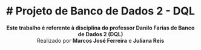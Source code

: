 <h1 align="center">
# Projeto de Banco de Dados 2 - DQL
</h1>
  
<p align="center">
  <strong>Este trabalho é referente à disciplina do professor Danilo Farias de Banco de Dados 2 (DQL)</strong>
  <br>
  Realizado por <strong>Marcos José Ferreira</strong> e <strong>Juliana Reis</strong>
</p>
